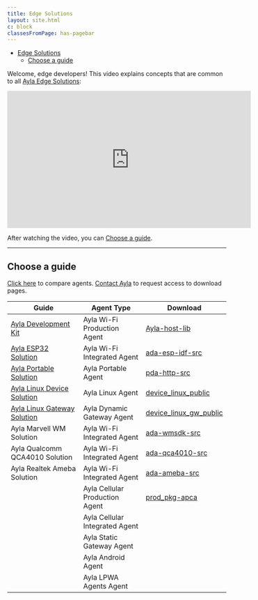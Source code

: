 ```yaml
---
title: Edge Solutions
layout: site.html
c: block
classesFromPage: has-pagebar
---
```


<aside id="pagebar" class="d-xl-block collapse">
  <ul>
    <li><a href="#core-title">Edge Solutions</a>
      <ul>
        <li><a href="#choose-a-guide">Choose a guide</a></li>
      </ul>
    </li>
  </ul>
</aside>

Welcome, edge developers! This video explains concepts that are common to all <a href="https://www.aylanetworks.com/edge-connectivity" target="_blank">Ayla Edge Solutions</a>:

<iframe 
  width="560" 
  height="315" 
  src="https://www.youtube.com/embed/LIUmvLBJ0G0"
  frameborder="0" 
  allow="accelerometer; autoplay; encrypted-media; gyroscope; picture-in-picture" 
  allowfullscreen>
</iframe>

After watching the video, you can [Choose a guide](#choose-a-guide).

<hr/>

## Choose a guide

<a href="https://www.aylanetworks.com/edge-connectivity" target="_blank">Click here</a> to compare agents. <a href="https://www.aylanetworks.com/company/contact-us" target="_black">Contact Ayla</a> to request access to download pages.

|Guide|Agent Type|Download|
|-|-|-|
|[Ayla Development Kit](ayla-development-kit)|Ayla Wi-Fi Production Agent|[Ayla-host-lib](https://connection.aylanetworks.com/s/article/Ayla-Host-Library-and-Reference-Application)|
|[Ayla ESP32 Solution](ayla-esp32-solution/v1-5-beta)|Ayla Wi-Fi Integrated Agent|[ada-esp-idf-src](https://connection.aylanetworks.com/s/article/2648919)|
|[Ayla Portable Solution](ayla-portable-solution/v2-3-1-beta)|Ayla Portable Agent|[pda-http-src](https://connection.aylanetworks.com/s/article/Ayla-Portable-Device-Agent-Source-Code)|
|[Ayla Linux Device Solution](ayla-linux-device-solution/v1-7)|Ayla Linux Agent|[device_linux_public](https://github.com/AylaNetworks/device_linux_public)|
|[Ayla Linux Gateway Solution](ayla-linux-gateway-solution)|Ayla Dynamic Gateway Agent|[device_linux_gw_public](https://github.com/AylaNetworks/device_linux_gw_public)|
|Ayla Marvell WM Solution|Ayla Wi-Fi Integrated Agent|[ada-wmsdk-src](https://connection.aylanetworks.com/s/article/2114497)|
|Ayla Qualcomm QCA4010 Solution|Ayla Wi-Fi Integrated Agent|[ada-qca4010-src](https://connection.aylanetworks.com/s/article/2414390)|
|Ayla Realtek Ameba Solution|Ayla Wi-Fi Integrated Agent|[ada-ameba-src](https://connection.aylanetworks.com/s/article/2850627)|
| |Ayla Cellular Production Agent|[prod_pkg-apca](https://connection.aylanetworks.com/s/article/Quectel-AY001QCT1-BG96-Production-Package)|
| |Ayla Cellular Integrated Agent| |
| |Ayla Static Gateway Agent| |
| |Ayla Android Agent| |
| |Ayla LPWA Agents Agent|&nbsp;|
